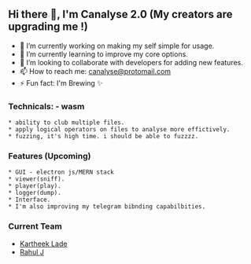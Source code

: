 ## Hi there 👋, I'm Canalyse 2.0 (My creators are upgrading me !)

- 🔭 I’m currently working on making my self simple for usage.
- 🌱 I’m currently learning to improve my core options.
- 👯 I’m looking to collaborate with developers for adding new features.
- 📫 How to reach me: canalyse@protomail.com
- ⚡ Fun fact: I'm Brewing ✨

### Technicals: - wasm

	* ability to club multiple files.
	* apply logical operators on files to analyse more effictively.
	* fuzzing, it's high time. i should be able to fuzzzz.

### Features (Upcoming)

    * GUI - electron js/MERN stack
    * viewer(sniff).
    * player(play).
    * logger(dump).
    * Interface.
    * I'm also improving my telegram bibnding capabilbities. 

### Current Team

* [Kartheek Lade](https://kartheeklade.github.io/)
* [Rahul J](https://www.linkedin.com/in/j-rahul-154273167/) 	

<!--
**canalyse/canalyse** is a  _special_ ✨ repository because its `README.md` (this file) appears on your GitHub profile.

Here are some ideas to get you started:


- 💬 Ask me about ...
- 
- 😄 Pronouns: ...
- ...

	better Telegram Integration
		better telegram messages
		pairing option

	raspberry pi - portable localhost:8000 
		should run at start
		should be able to connect with hardware interfaces(socketcan)
	wasm backend for fast data processing
		technicals should be implemented in this
		should be able to pass data to frontend like an API
	git integration for saving projects
		user should have option to create,load project files
		should be reliable at sudden power failures of hardware


-->


